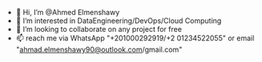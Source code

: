 - 👋 Hi, I’m @Ahmed Elmenshawy
- 👀 I’m interested in DataEngineering/DevOps/Cloud Computing
- 💞️ I’m looking to collaborate on any project for free
- 📫 reach me via WhatsApp "+201000292919/+2 01234522055" or email "ahmad.elmenshawy90@outlook.com/gmail.com"

<!---
elmenshawy90/elmenshawy90 is a ✨ special ✨ repository because its `README.md` (this file) appears on your GitHub profile.
You can click the Preview link to take a look at your changes.
--->
